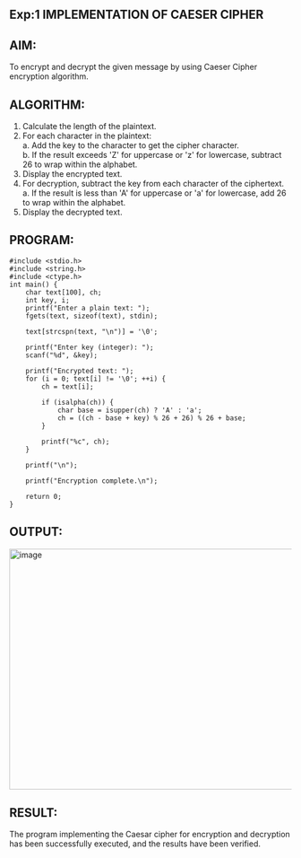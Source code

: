 ## Exp:1 IMPLEMENTATION OF CAESER CIPHER 

## AIM: 
To encrypt and decrypt the given message by using Caeser Cipher encryption algorithm. 
  
 ## ALGORITHM: 
1. Calculate the length of the plaintext. 
2. For each character in the plaintext:  
 a. Add the key to the character to get the cipher character.  
 b. If the result exceeds 'Z' for uppercase or 'z' for lowercase, subtract 26 to wrap within the  alphabet.  
3. Display the encrypted text.  
4. For decryption, subtract the key from each character of the ciphertext.  
 a. If the result is less than 'A' for uppercase or 'a' for lowercase, add 26 to wrap within the  alphabet.  
5. Display the decrypted text.  

## PROGRAM: 
````
#include <stdio.h>
#include <string.h>
#include <ctype.h>
int main() {
    char text[100], ch;
    int key, i;
    printf("Enter a plain text: ");
    fgets(text, sizeof(text), stdin);
    
    text[strcspn(text, "\n")] = '\0';
    
    printf("Enter key (integer): ");
    scanf("%d", &key);

    printf("Encrypted text: ");
    for (i = 0; text[i] != '\0'; ++i) {
        ch = text[i];

        if (isalpha(ch)) {
            char base = isupper(ch) ? 'A' : 'a';
            ch = ((ch - base + key) % 26 + 26) % 26 + base; 
        }

        printf("%c", ch);
    }

    printf("\n");

    printf("Encryption complete.\n");

    return 0;
}
````

## OUTPUT: 

<img width="732" height="429" alt="image" src="https://github.com/user-attachments/assets/7bf3a08a-a048-49a3-9c03-e799a102fd3e" />



## RESULT: 
The program implementing the Caesar cipher for encryption and decryption has been successfully  executed, and the results have been verified.
